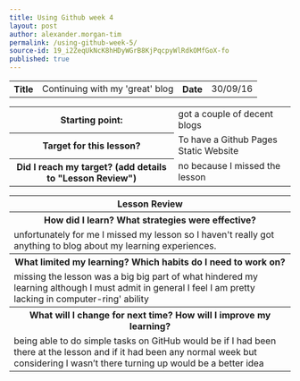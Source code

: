 ```yaml
---
title: Using Github week 4
layout: post
author: alexander.morgan-tim
permalink: /using-github-week-5/
source-id: 19_i2ZeqUkNcK8hHDyWGrB8KjPqcpyWlRdkOMfGoX-fo
published: true
---
```

<table>
  <tr>
    <th>Title</th>
    <td>Continuing with my 'great' blog</td>
    <th>Date</th>
    <td>30/09/16</td>
  </tr>
</table>


<table>
  <tr>
    <th>Starting point:</th>
    <td>got a couple of decent blogs</td>
  </tr>
  <tr>
    <th>Target for this lesson?</th>
    <td>To have a Github Pages Static Website</td>
  </tr>
  <tr>
    <th>Did I reach my target? 
(add details to "Lesson Review")</th>
    <td> no because I missed the lesson</td>
  </tr>
</table>


<table>
  <tr>
    <th>Lesson Review</th>
  </tr>
  <tr>
    <th>How did I learn? What strategies were effective? </th>
  </tr>
  <tr>
    <td>unfortunately for me I missed my lesson so I haven't really got anything to blog about my learning experiences.</td>
  </tr>
  <tr>
    <th>What limited my learning? Which habits do I need to work on? </th>
  </tr>
  <tr>
    <td>missing the lesson was a big big part of what hindered my learning although I must admit in general I feel I am pretty lacking in computer-ring' ability</td>
  </tr>
  <tr>
    <th>What will I change for next time? How will I improve my learning?</th>
  </tr>
  <tr>
    <td>being able to do simple tasks on GitHub would be if I had been there at the lesson and if it had been any normal week but considering I wasn’t there turning up would be a better idea</td>
  </tr>
</table>


